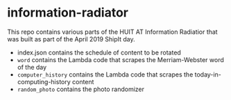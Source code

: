 # information-radiator

This repo contains various parts of the HUIT AT Information Radiatior that was built as part of the April 2019 ShipIt day.

* index.json contains the schedule of content to be rotated
* `word` contains the Lambda code that scrapes the Merriam-Webster word of the day
* `computer_history` contains the Lambda code that scrapes the today-in-computing-history content
* `random_photo` contains the photo randomizer

